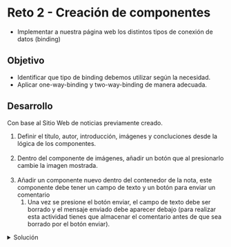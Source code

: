 # Reto 2 - Creación de componentes

- Implementar a nuestra página web los distintos tipos de conexión de datos (binding)

## Objetivo

- Identificar que tipo de binding debemos utilizar según la necesidad.
- Aplicar one-way-binding y two-way-binding de manera adecuada.

## Desarrollo

Con base al Sitio Web de noticias previamente creado.

<ol>
<li>
Definir el título, autor, introducción, imágenes y concluciones desde la lógica de los componentes.
</li>
<br>
<li>
Dentro del componente de imágenes, añadir un botón que al presionarlo cambie la imagen mostrada.
</li>
<br>
<li>
Añadir un componente nuevo dentro del contenedor de la nota, este componente debe tener un campo de texto y un botón para enviar un comentario
    <ol>
    <li>
    Una vez se presione el botón enviar, el campo de texto debe ser borrado y el mensaje enviado debe aparecer debajo (para realizar esta actividad tienes que almacenar el comentario antes de que sea borrado por el botón enviar).
    </li>
    </ol>
</li>

</ol>

<details>
  <summary>Solución</summary>

### punto #1

Para definir el título, autor, introducción y conclusiones desde el componente debemos hacer uso de la interpolación en el componente correspondiente.

```html
<!--contenido dentro de titulo.component.html -->
<h1>{{titulo}}</h1>
<app-autor></app-autor>
```

```html
<!--contenido dentro de autor.component.html -->
<h3>{{autor}}</h3>
```

```html
<!--contenido dentro de introduccion.component.html -->
<p>{{introduccion}}</p>
```

```html
<!--contenido dentro de conclusiones.component.html -->
<h1>{{conclucion}}</h1>
```

Para definir la imagen debemos hacer uso de un enlace de propiedad

```html
<!--contenido dentro de imagenes.component.html -->
<img [src]="imagen" />
```

### Punto #2

Necesitamos añadir un botón con su evento `click` el cual ejecuta una función que cambie el valor del atributo `src`:

```html
<!--contenido dentro de imagenes.component.html -->
<img [src]="imagen" />

<button (click)="clickButon()">Siguinete Imagen</button>
```

```typescript
// componente imagenes.component.ts
import { Component } from "@angular/core";

@Component({
  selector: "app-imagenes",
  templateUrl: "./imagenes.component.html",
  styleUrls: ["./imagenes.component.scss"],
})
export class ImagenesComponent {
  imagen = "assets/img/logo.png";

  clickButon(): void {
    this.imagen = "assets/img/logo_2.png";
  }
}
```

### Punto #3

Necesitamos generar un nuevo componente, e incluir un Input que use `ngModel`, y un botón conectado a su evento `click`:

```console
ng g c nota/comentarios
```

```html
<!--contenido dentro de comentarios.component.html -->
<input [(ngModel)]="comentario" />

<button (click)="enviar()">enviar</button>
```

```typescript
// componente comentarios.component.ts
import { Component } from "@angular/core";

@Component({
  selector: "app-comentarios",
  templateUrl: "./comentarios.component.html",
  styleUrls: ["./comentarios.component.scss"],
})
export class ComentariosComponent {
  comentario = "";

  enviar() {
    this.comentario = "";
  }
}
```

### Punto #3.1

Necesitamos almacenar el valor de nuestro comentario antes de ser borrado, para eso hacemos uso de una nueva variable.

```html
<!--contenido dentro de comentarios.component.html -->
<input [(ngModel)]="comentario" />

<button (click)="enviar()">enviar</button>

{{ultimoMensaje}}
```

```typescript
// componente comentarios.component.ts
import { Component } from "@angular/core";

@Component({
  selector: "app-comentarios",
  templateUrl: "./comentarios.component.html",
  styleUrls: ["./comentarios.component.scss"],
})
export class ComentariosComponent {
  comentario = "";
  ultimoMensaje = "";

  enviar() {
    this.ultimoMensaje = this.comentario;
    this.comentario = "";
  }
}
```

> 💡 No olvides implementar el componente `app-comentarios` dentro del contendor de la nota.

</details>
